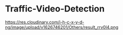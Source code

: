 # Traffic-Video-Detection
https://res.cloudinary.com/i-h-c-x-y-d-ng/image/upload/v1626746201/Others/result_rrv0l4.png
